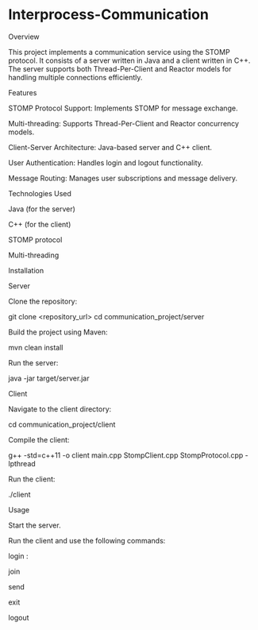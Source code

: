 # Interprocess-Communication
Overview

This project implements a communication service using the STOMP protocol. It consists of a server written in Java and a client written in C++. The server supports both Thread-Per-Client and Reactor models for handling multiple connections efficiently.

Features

STOMP Protocol Support: Implements STOMP for message exchange.

Multi-threading: Supports Thread-Per-Client and Reactor concurrency models.

Client-Server Architecture: Java-based server and C++ client.

User Authentication: Handles login and logout functionality.

Message Routing: Manages user subscriptions and message delivery.

Technologies Used

Java (for the server)

C++ (for the client)

STOMP protocol

Multi-threading

Installation

Server

Clone the repository:

git clone <repository_url> cd communication_project/server

Build the project using Maven:

mvn clean install

Run the server:

java -jar target/server.jar

Client

Navigate to the client directory:

cd communication_project/client

Compile the client:

g++ -std=c++11 -o client main.cpp StompClient.cpp StompProtocol.cpp -lpthread

Run the client:

./client

Usage

Start the server.

Run the client and use the following commands:

login :

join

send

exit

logout
